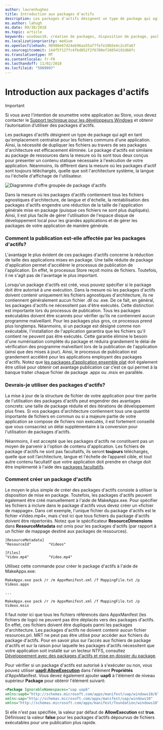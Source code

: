 ```yaml
---
author: laurenhughes
title: Introduction aux packages d'actifs
description: Les packages d'actifs désignent un type de package qui agit en tant qu'emplacement centralisé pour les fichiers communs d'une application. Ainsi, la nécessité de dupliquer les fichiers au travers de ses packages d'architecture est efficacement éliminée.
ms.author: lahugh
ms.date: 09/30/2018
ms.topic: article
keywords: windows10, création de packages, disposition de package, package d'actifs
ms.localizationpriority: medium
ms.openlocfilehash: 98980e67d24eb96aa55af7fefe10b5e4c2cdfa67
ms.sourcegitcommit: 144f5f127fc4fbd852f2f6780ef26054192d68fc
ms.translationtype: MT
ms.contentlocale: fr-FR
ms.lasthandoff: 11/02/2018
ms.locfileid: "5989997"
---
```

# <a name="introduction-to-asset-packages"></a>Introduction aux packages d'actifs

> [!IMPORTANT]
> Si vous avez l'intention de soumettre votre application au Store, vous devez contacter le [Support technique pour les développeurs Windows](https://developer.microsoft.com/windows/support) et obtenir l’autorisation d’utiliser des packages d'actifs.

Les packages d'actifs désignent un type de package qui agit en tant qu'emplacement centralisé pour les fichiers communs d'une application. Ainsi, la nécessité de dupliquer les fichiers au travers de ses packages d'architecture est efficacement éliminée. Le package d'actifs est similaire au package de ressources dans la mesure où ils sont tous deux conçus pour présenter un contenu statique nécessaire à l'exécution de votre application. Néanmoins, ils diffèrent dans la mesure où les packages d'actif sont toujours téléchargés, quelle que soit l'architecture système, la langue ou l'échelle d'affichage de l'utilisateur.

![Diagramme d'offre groupée de package d'actifs](images/primary-bundle.png)

Dans la mesure où les packages d'actifs contiennent tous les fichiers agnostiques d'architecture, de langue et d'échelle, la rentabilisation des packages d'actifs engendre une réduction de la taille de l'application générale mise en package (puisque ces fichiers ne sont plus dupliqués). Ainsi, il est plus facile de gérer l'utilisation de l'espace disque de développement local pour les grandes applications et de gérer les packages de votre application de manière générale. 

### <a name="how-do-asset-packages-affect-publishing"></a>Comment la publication est-elle affectée par les packages d'actifs?
L'avantage le plus évident de ces packages d'actifs concerne la réduction de taille des applications mises en package. Une taille réduite de package d'application permet d'accélérer le processus de publication de l'application. En effet, le processus Store reçoit moins de fichiers. Toutefois, il ne s'agit pas de l'avantage le plus important.

Lorsqu'un package d'actifs est créé, vous pouvez spécifier si le package doit être autorisé à une exécution. Dans la mesure où les packages d'actifs doivent contenir uniquement les fichiers agnostiques d'architecture, ils ne contiennent généralement aucun fichier .dll ou .exe. De ce fait, en général, les packages d'actifs ne nécessitent pas d'être exécutés. Cette distinction est importante lors du processus de publication. Tous les packages exécutables doivent être scannés pour vérifier qu'ils ne contiennent aucun programme malveillant. Pour les packages plus gros, ce processus prend plus longtemps. Néanmoins, si un package est désigné comme non exécutable, l'installation de l'application garantira que les fichiers qu'il contient ne peuvent pas être exécutés. Cette garantie élimine le besoin d'une numérisation complète du package et réduira grandement le délai de vérification des programme malveillant lors de la publication de l'application (ainsi que des mises à jour). Ainsi, le processus de publication est grandement accéléré pour les applications employant des packages d'actifs. Notez que [les packages d’application ensemble plat](flat-bundles.md) doit également être utilisé pour obtenir cet avantage publication car c’est ce qui permet à la banque traiter chaque fichier de package .appx ou .msix en parallèle. 


### <a name="should-i-use-asset-packages"></a>Devrais-je utiliser des packages d'actifs?
La mise à jour de la structure de fichier de votre application pour tirer partie de l'utilisation des packages d'actifs peut engendrer des avantages concrets: une taille de package réduite et des itérations de développement plus fines. Si vos packages d'architecture contiennent tous une quantité importante de fichiers en commun ou si a majeure partie de votre application se compose de fichiers non exécutés, il est fortement conseillé que vous consacriez un délai supplémentaire à la conversion pour l'utilisation de packages d'actifs.

Néanmoins, il est accepté que les packages d'actifs ne constituent pas un moyen de parvenir à l'option de contenu d'application. Les fichiers de package d'actifs ne sont pas facultatifs, ils seront **toujours** téléchargés, quelle que soit l’architecture, langue et l'échelle de l’appareil cible, et tout autre contenu facultatif que votre application doit prendre en charge doit être implémenté à l'aide des [packages facultatifs](optional-packages.md). 


### <a name="how-to-create-an-asset-package"></a>Comment créer un package d'actifs
Le moyen le plus simple de créer des packages d'actifs consiste à utiliser la disposition de mise en package. Toutefois, les packages d'actifs peuvent également être créé manuellement à l'aide de MakeAppx.exe. Pour spécifier les fichiers à inclure dans le package d'actifs vous devez créer un «fichier de mappage». Dans cet exemple, l'unique fichier du package d'actifs est le fichier «Video.mp4», mais c'est ici que tous fichiers du package d'actifs doivent être répertoriés. Notez que le spécificateur **ResourceDimensions** dans **ResourceMetadata** est omis pour les packages d'actifs (par rapport à un fichier de mappage destiné aux packages de ressources).

```example 
[ResourceMetadata]
"ResourceId"        "Videos"

[Files]
"Video.mp4"         "Video.mp4"
```

Utilisez cette commande pour créer le package d'actifs à l'aide de MakeAppx.exe: 

```syntax 
MakeAppx.exe pack /r /m AppxManifest.xml /f MappingFile.txt /p Videos.appx

...

MakeAppx.exe pack /r /m AppxManifest.xml /f MappingFile.txt /p Videos.msix

```
Il faut noter ici que tous les fichiers référencés dans AppxManifest (les fichiers de logo) ne peuvent pas être déplacés vers des packages d'actifs. En effet, ces fichiers doivent être dupliqués parmi les packages d'architecture. Les packages d'actifs ne doivent contenir aucun fichier resources.pri. MRT ne peut pas être utilisé pour accéder aux fichiers du package d'actifs. Pour en savoir plus sur l’accès aux fichiers de package d'actifs et sur la raison pour laquelle les packages d'actifs nécessitent que votre application soit installé sur un lecteur NTFS, consultez [Développement avec des packages d'actifs et mise en dossier du package](Package-Folding.md).

Pour vérifier si un package d'actifs est autorisé à s'exécuter ou non, vous pouvez utiliser **[uap6:AllowExecution](https://docs.microsoft.com/uwp/schemas/appxpackage/uapmanifestschema/element-uap6-allowexecution)** dans l'élément **Propriétés** d'AppxManifest. Vous devez également ajouter **uap6** à l'élément de niveau supérieur **Package** pour obtenir l'élément suivant: 

```XML
<Package IgnorableNamespaces="uap uap6" 
xmlns:uap6="http://schemas.microsoft.com/appx/manifest/uap/windows10/6" 
xmlns:uap="http://schemas.microsoft.com/appx/manifest/uap/windows10" 
xmlns="http://schemas.microsoft.com/appx/manifest/foundation/windows10">
```

 Si elle n'est pas spécifiée, la valeur par défaut de **AllowExecution** est **true**. Définissez la valeur **false** pour les packages d'actifs dépourvus de fichiers exécutables pour une publication plus rapide.  



